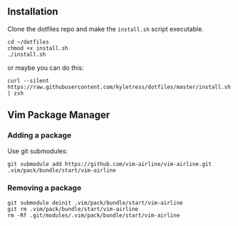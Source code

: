 ## Installation 

Clone the dotfiles repo and make the `install.sh` script executable. 
```
cd ~/dotfiles
chmod +x install.sh
./install.sh
```
or maybe you can do this:

```
curl --silent https://raw.githubusercontent.com/kyletress/dotfiles/master/install.sh | zsh
```

## Vim Package Manager 

### Adding a package

Use git submodules: 

```
git submodule add https://github.com/vim-airline/vim-airline.git .vim/pack/bundle/start/vim-airline
```
### Removing a package

```
git submodule deinit .vim/pack/bundle/start/vim-airline
git rm .vim/pack/bundle/start/vim-airline
rm -Rf .git/modules/.vim/pack/bundle/start/vim-airline
```
